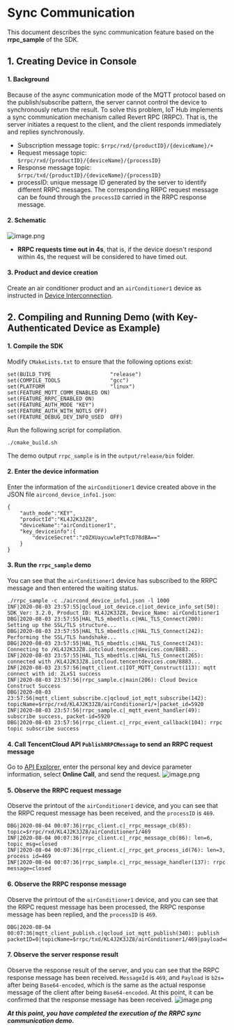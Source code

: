 # Sync Communication
This document describes the sync communication feature based on the **rrpc_sample** of the SDK.

## 1. Creating Device in Console

#### 1. Background
Because of the async communication mode of the MQTT protocol based on the publish/subscribe pattern, the server cannot control the device to synchronously return the result. To solve this problem, IoT Hub implements a sync communication mechanism called Revert RPC (RRPC).
That is, the server initiates a request to the client, and the client responds immediately and replies synchronously.
* Subscription message topic: `$rrpc/rxd/{productID}/{deviceName}/+`
* Request message topic: `$rrpc/rxd/{productID}/{deviceName}/{processID}`
* Response message topic: `$rrpc/txd/{productID}/{deviceName}/{processID}`
* processID: unique message ID generated by the server to identify different RRPC messages. The corresponding RRPC request message can be found through the `processID` carried in the RRPC response message.

#### 2. Schematic
![image.png](https://main.qcloudimg.com/raw/17fc7d7e0314e579866d16fb09b6dbef.png)
* **RRPC requests time out in 4s**, that is, if the device doesn't respond within 4s, the request will be considered to have timed out.

#### 3. Product and device creation
Create an air conditioner product and an `airConditioner1` device as instructed in [Device Interconnection](https://cloud.tencent.com/document/product/634/11913).

## 2. Compiling and Running Demo (with **Key-Authenticated Device** as Example)

#### 1. Compile the SDK
Modify `CMakeLists.txt` to ensure that the following options exist:
```
set(BUILD_TYPE                   "release")
set(COMPILE_TOOLS                "gcc") 
set(PLATFORM 	                 "linux")
set(FEATURE_MQTT_COMM_ENABLED ON)
set(FEATURE_RRPC_ENABLED ON)
set(FEATURE_AUTH_MODE "KEY")
set(FEATURE_AUTH_WITH_NOTLS OFF)
set(FEATURE_DEBUG_DEV_INFO_USED  OFF)
```
Run the following script for compilation.
```
./cmake_build.sh 
```
The demo output `rrpc_sample` is in the `output/release/bin` folder.

#### 2. Enter the device information
Enter the information of the `airConditioner1` device created above in the JSON file `aircond_device_info1.json`:
```
{
    "auth_mode":"KEY",	
    "productId":"KL4J2K3JZ8",
    "deviceName":"airConditioner1",	
    "key_deviceinfo":{    
        "deviceSecret":"zOZXUaycuwlePtTcD78dBA=="
    }
}
```

#### 3. Run the `rrpc_sample` demo
You can see that the `airConditioner1` device has subscribed to the RRPC message and then entered the waiting status.
```
./rrpc_sample -c ./aircond_device_info1.json -l 1000
INF|2020-08-03 23:57:55|qcloud_iot_device.c|iot_device_info_set(50): SDK_Ver: 3.2.0, Product_ID: KL4J2K3JZ8, Device_Name: airConditioner1
DBG|2020-08-03 23:57:55|HAL_TLS_mbedtls.c|HAL_TLS_Connect(200): Setting up the SSL/TLS structure...
DBG|2020-08-03 23:57:55|HAL_TLS_mbedtls.c|HAL_TLS_Connect(242): Performing the SSL/TLS handshake...
DBG|2020-08-03 23:57:55|HAL_TLS_mbedtls.c|HAL_TLS_Connect(243): Connecting to /KL4J2K3JZ8.iotcloud.tencentdevices.com/8883...
INF|2020-08-03 23:57:55|HAL_TLS_mbedtls.c|HAL_TLS_Connect(265): connected with /KL4J2K3JZ8.iotcloud.tencentdevices.com/8883...
INF|2020-08-03 23:57:56|mqtt_client.c|IOT_MQTT_Construct(113): mqtt connect with id: 2LxS1 success
INF|2020-08-03 23:57:56|rrpc_sample.c|main(206): Cloud Device Construct Success
DBG|2020-08-03 23:57:56|mqtt_client_subscribe.c|qcloud_iot_mqtt_subscribe(142): topicName=$rrpc/rxd/KL4J2K3JZ8/airConditioner1/+|packet_id=5920
INF|2020-08-03 23:57:56|rrpc_sample.c|_mqtt_event_handler(49): subscribe success, packet-id=5920
DBG|2020-08-03 23:57:56|rrpc_client.c|_rrpc_event_callback(104): rrpc topic subscribe success
```

#### 4. Call TencentCloud API `PublishRRPCMessage` to send an RRPC request message
Go to [API Explorer](https://console.cloud.tencent.com/api/explorer?Product=iotcloud&Version=2018-06-14&Action=PublishRRPCMessage&SignVersion=), enter the personal key and device parameter information, select **Online Call**, and send the request.
![image.png](https://main.qcloudimg.com/raw/ca7f46204a13002ad7532f9d859c6d27.png)

#### 5. Observe the RRPC request message
Observe the printout of the `airConditioner1` device, and you can see that the RRPC request message has been received, and the `processID` is `469`.
```
DBG|2020-08-04 00:07:36|rrpc_client.c|_rrpc_message_cb(85): topic=$rrpc/rxd/KL4J2K3JZ8/airConditioner1/469
INF|2020-08-04 00:07:36|rrpc_client.c|_rrpc_message_cb(86): len=6, topic_msg=closed
INF|2020-08-04 00:07:36|rrpc_client.c|_rrpc_get_process_id(76): len=3, process id=469
INF|2020-08-04 00:07:36|rrpc_sample.c|_rrpc_message_handler(137): rrpc message=closed
```

#### 6. Observe the RRPC response message
Observe the printout of the `airConditioner1` device, and you can see that the RRPC request message has been processed, the RRPC response message has been replied, and the `processID` is `469`.
```
DBG|2020-08-04 00:07:36|mqtt_client_publish.c|qcloud_iot_mqtt_publish(340): publish packetID=0|topicName=$rrpc/txd/KL4J2K3JZ8/airConditioner1/469|payload=ok
```

#### 7. Observe the server response result
Observe the response result of the server, and you can see that the RRPC response message has been received. `MessageId` is `469`, and `Payload` is `b2s=` after being `Base64-encoded`, which is the same as the actual response message of the client after being `Base64-encoded`. At this point, it can be confirmed that the response message has been received.
![image.png](https://main.qcloudimg.com/raw/f383c52c1a95effac685f8544c9cf75f.png)

***At this point, you have completed the execution of the RRPC sync communication demo.***
